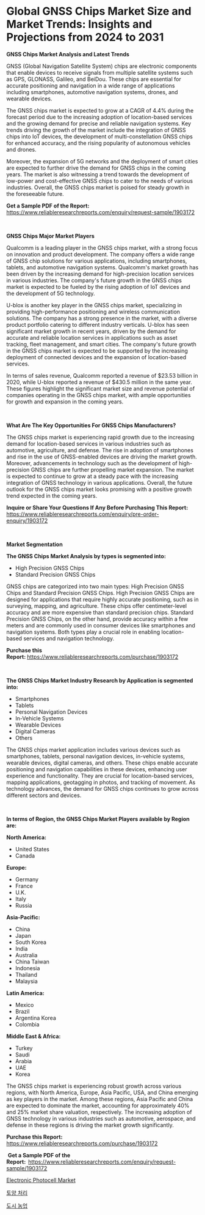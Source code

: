 <p><h1>Global GNSS Chips Market Size and Market Trends: Insights and Projections from 2024 to 2031</h1></p><p><strong>GNSS Chips Market Analysis and Latest Trends</strong></p>
<p><p>GNSS (Global Navigation Satellite System) chips are electronic components that enable devices to receive signals from multiple satellite systems such as GPS, GLONASS, Galileo, and BeiDou. These chips are essential for accurate positioning and navigation in a wide range of applications including smartphones, automotive navigation systems, drones, and wearable devices.</p><p>The GNSS chips market is expected to grow at a CAGR of 4.4% during the forecast period due to the increasing adoption of location-based services and the growing demand for precise and reliable navigation systems. Key trends driving the growth of the market include the integration of GNSS chips into IoT devices, the development of multi-constellation GNSS chips for enhanced accuracy, and the rising popularity of autonomous vehicles and drones.</p><p>Moreover, the expansion of 5G networks and the deployment of smart cities are expected to further drive the demand for GNSS chips in the coming years. The market is also witnessing a trend towards the development of low-power and cost-effective GNSS chips to cater to the needs of various industries. Overall, the GNSS chips market is poised for steady growth in the foreseeable future.</p></p>
<p><strong>Get a Sample PDF of the Report:&nbsp;</strong> <a href="https://www.reliableresearchreports.com/enquiry/request-sample/1903172">https://www.reliableresearchreports.com/enquiry/request-sample/1903172</a></p>
<p>&nbsp;</p>
<p><strong>GNSS Chips Major Market Players</strong></p>
<p><p>Qualcomm is a leading player in the GNSS chips market, with a strong focus on innovation and product development. The company offers a wide range of GNSS chip solutions for various applications, including smartphones, tablets, and automotive navigation systems. Qualcomm's market growth has been driven by the increasing demand for high-precision location services in various industries. The company's future growth in the GNSS chips market is expected to be fueled by the rising adoption of IoT devices and the development of 5G technology.</p><p>U-blox is another key player in the GNSS chips market, specializing in providing high-performance positioning and wireless communication solutions. The company has a strong presence in the market, with a diverse product portfolio catering to different industry verticals. U-blox has seen significant market growth in recent years, driven by the demand for accurate and reliable location services in applications such as asset tracking, fleet management, and smart cities. The company's future growth in the GNSS chips market is expected to be supported by the increasing deployment of connected devices and the expansion of location-based services.</p><p>In terms of sales revenue, Qualcomm reported a revenue of $23.53 billion in 2020, while U-blox reported a revenue of $430.5 million in the same year. These figures highlight the significant market size and revenue potential of companies operating in the GNSS chips market, with ample opportunities for growth and expansion in the coming years.</p></p>
<p>&nbsp;</p>
<p><strong>What Are The Key Opportunities For GNSS Chips Manufacturers?</strong></p>
<p><p>The GNSS chips market is experiencing rapid growth due to the increasing demand for location-based services in various industries such as automotive, agriculture, and defense. The rise in adoption of smartphones and rise in the use of GNSS-enabled devices are driving the market growth. Moreover, advancements in technology such as the development of high-precision GNSS chips are further propelling market expansion. The market is expected to continue to grow at a steady pace with the increasing integration of GNSS technology in various applications. Overall, the future outlook for the GNSS chips market looks promising with a positive growth trend expected in the coming years.</p></p>
<p><strong>Inquire or Share Your Questions If Any Before Purchasing This Report:</strong> <a href="https://www.reliableresearchreports.com/enquiry/pre-order-enquiry/1903172">https://www.reliableresearchreports.com/enquiry/pre-order-enquiry/1903172</a></p>
<p>&nbsp;</p>
<p><strong>Market Segmentation</strong></p>
<p><strong>The GNSS Chips Market Analysis by types is segmented into:</strong></p>
<p><ul><li>High Precision GNSS Chips</li><li>Standard Precision GNSS Chips</li></ul></p>
<p><p>GNSS chips are categorized into two main types: High Precision GNSS Chips and Standard Precision GNSS Chips. High Precision GNSS Chips are designed for applications that require highly accurate positioning, such as in surveying, mapping, and agriculture. These chips offer centimeter-level accuracy and are more expensive than standard precision chips. Standard Precision GNSS Chips, on the other hand, provide accuracy within a few meters and are commonly used in consumer devices like smartphones and navigation systems. Both types play a crucial role in enabling location-based services and navigation technology.</p></p>
<p><strong>Purchase this Report:&nbsp;</strong><a href="https://www.reliableresearchreports.com/purchase/1903172">https://www.reliableresearchreports.com/purchase/1903172</a></p>
<p>&nbsp;</p>
<p><strong>The GNSS Chips Market Industry Research by Application is segmented into:</strong></p>
<p><ul><li>Smartphones</li><li>Tablets</li><li>Personal Navigation Devices</li><li>In-Vehicle Systems</li><li>Wearable Devices</li><li>Digital Cameras</li><li>Others</li></ul></p>
<p><p>The GNSS chips market application includes various devices such as smartphones, tablets, personal navigation devices, in-vehicle systems, wearable devices, digital cameras, and others. These chips enable accurate positioning and navigation capabilities in these devices, enhancing user experience and functionality. They are crucial for location-based services, mapping applications, geotagging in photos, and tracking of movement. As technology advances, the demand for GNSS chips continues to grow across different sectors and devices.</p></p>
<p>&nbsp;</p>
<p><strong>In terms of Region, the GNSS Chips Market Players available by Region are:</strong></p>
<p>
    <p> <strong> North America: </strong>
        <ul>
            <li>United States</li>
            <li>Canada</li>
        </ul>
        </p> 
    <p> <strong> Europe: </strong>
        <ul>
            <li>Germany</li>
            <li>France</li>
            <li>U.K.</li>
            <li>Italy</li>
            <li>Russia</li>
        </ul>
        </p> 
    <p> <strong> Asia-Pacific: </strong>
        <ul>
            <li>China</li>
            <li>Japan</li>
            <li>South Korea</li>
            <li>India</li>
            <li>Australia</li>
            <li>China Taiwan</li>
            <li>Indonesia</li>
            <li>Thailand</li>
            <li>Malaysia</li>
        </ul>
        </p> 
    <p> <strong> Latin America: </strong>
        <ul>
            <li>Mexico</li>
            <li>Brazil</li>
            <li>Argentina Korea</li>
            <li>Colombia</li>
        </ul>
        </p> 
    <p> <strong> Middle East & Africa: </strong>
        <ul>
            <li>Turkey</li>
            <li>Saudi</li>
            <li>Arabia</li>
            <li>UAE</li>
            <li>Korea</li>
        </ul>
    </p>
    </p>
<p><p>The GNSS chips market is experiencing robust growth across various regions, with North America, Europe, Asia Pacific, USA, and China emerging as key players in the market. Among these regions, Asia Pacific and China are expected to dominate the market, accounting for approximately 40% and 25% market share valuation, respectively. The increasing adoption of GNSS technology in various industries such as automotive, aerospace, and defense in these regions is driving the market growth significantly.</p></p>
<p><strong>Purchase this Report: </strong><a href="https://www.reliableresearchreports.com/purchase/1903172">https://www.reliableresearchreports.com/purchase/1903172</a></p>
<p>&nbsp;<strong>Get a Sample PDF of the Report:&nbsp;&nbsp;</strong><a href="https://www.reliableresearchreports.com/enquiry/request-sample/1903172">https://www.reliableresearchreports.com/enquiry/request-sample/1903172</a></p>
<p><strong></strong></p>
<p><p><a href="https://github.com/Whitneyboyettebo9kiw7yr13/Market-Research-Report-List-1/blob/main/electronic-photocell-market.md">Electronic Photocell Market</a></p><p><a href="https://github.com/Elenrrera7685/Market-Research-Report-List-1/blob/main/793420611017.md">토양 처리</a></p><p><a href="https://github.com/sammyUltyylrich9067856/Market-Research-Report-List-1/blob/main/233937611018.md">도시 농업</a></p></p>